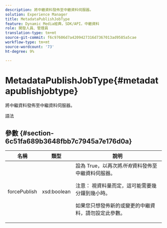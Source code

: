 ```yaml
---
description: 將中繼資料發佈至中繼資料伺服器。
solution: Experience Manager
title: MetadataPublishJobType
feature: Dynamic Media經典，SDK/API，中繼資料
role: 開發人員、管理員
translation-type: tm+mt
source-git-commit: f6c97606d7a4209427316d7367013ad9585a5cae
workflow-type: tm+mt
source-wordcount: '73'
ht-degree: 9%

---
```



# MetadataPublishJobType{#metadatapublishjobtype}

將中繼資料發佈至中繼資料伺服器。

語法

## 參數 {#section-6c51fa689b3648fbb7c7945a7e176d0a}

<table id="table_23B5CFC5C3F946F9AFDB6A83A1AAB7AF"> 
 <thead> 
  <tr> 
   <th colname="col1" class="entry"> 名稱 </th> 
   <th colname="col2" class="entry"> 類型 </th> 
   <th colname="col3" class="entry"> 說明 </th> 
  </tr> 
 </thead>
 <tbody> 
  <tr> 
   <td colname="col1"> <span class="codeph"> <span class="varname"> forcePublish</span> </span> </td> 
   <td colname="col2"> <span class="codeph"> xsd:boolean</span> </td> 
   <td colname="col3">設為<span class="codeph"> True</span>，以再次將<i>所有</i>資料發佈至中繼資料伺服器。 <p>注意： 視資料量而定，這可能需要幾分鐘到幾小時。 </p><p>如果您只想發佈新的或變更的中繼資料，請勿設定此參數。 </p></td> 
  </tr> 
 </tbody> 
</table>

